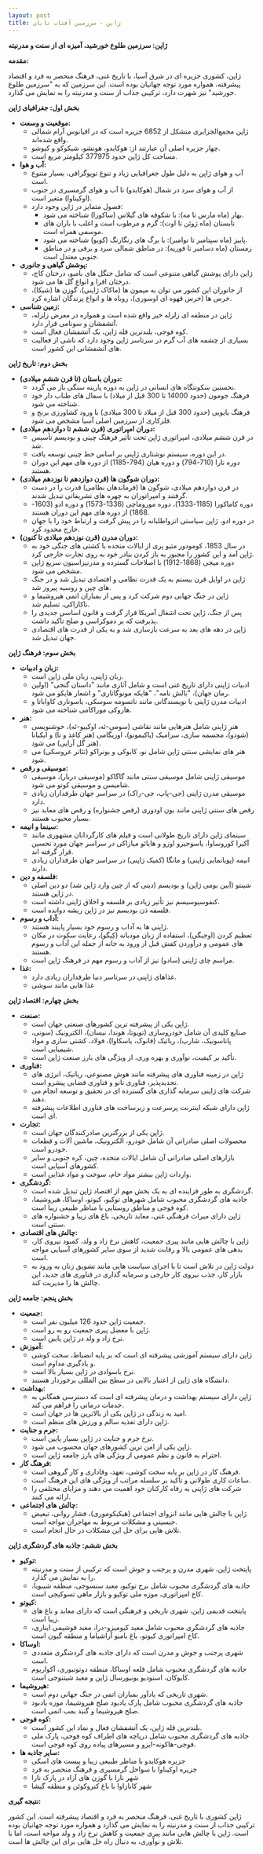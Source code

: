 ```yaml
---
layout: post
title: ژاپن - سرزمین آفتاب تابان
---
```


**ژاپن: سرزمین طلوع خورشید، آمیزه ای از سنت و مدرنیته**

**مقدمه:**

ژاپن، کشوری جزیره ای در شرق آسیا، با تاریخ غنی، فرهنگ منحصر به فرد و اقتصاد پیشرفته، همواره مورد توجه جهانیان بوده است. این سرزمین که به "سرزمین طلوع خورشید" نیز شهرت دارد، ترکیبی جذاب از سنت و مدرنیته را به نمایش می گذارد.

**بخش اول: جغرافیای ژاپن**

* **موقعیت و وسعت:**
    * ژاپن مجمع‌الجزایری متشکل از 6852 جزیره است که در اقیانوس آرام شمالی واقع شده‌اند.
    * چهار جزیره اصلی آن عبارتند از: هوکایدو، هونشو، شیکوکو و کیوشو.
    * مساحت کل ژاپن حدود 377975 کیلومتر مربع است.
* **آب و هوا:**
    * آب و هوای ژاپن به دلیل طول جغرافیایی زیاد و تنوع توپوگرافی، بسیار متنوع است.
    * از آب و هوای سرد در شمال (هوکایدو) تا آب و هوای گرمسیری در جنوب (اوکیناوا) متغیر است.
    * فصول متمایز در ژاپن وجود دارد:
        * بهار (ماه مارس تا مه): با شکوفه های گیلاس (ساکورا) شناخته می شود.
        * تابستان (ماه ژوئن تا اوت): گرم و مرطوب است و اغلب با باران های موسمی همراه است.
        * پاییز (ماه سپتامبر تا نوامبر): با برگ های رنگارنگ (کویو) شناخته می شود.
        * زمستان (ماه دسامبر تا فوریه): در مناطق شمالی سرد و برفی و در مناطق جنوبی معتدل است.
* **پوشش گیاهی و جانوری:**
    * ژاپن دارای پوشش گیاهی متنوعی است که شامل جنگل های بامبو، درختان کاج، درختان افرا و انواع گل ها می شود.
    * از جانوران این کشور می توان به میمون ها (ماکاک ژاپنی)، گوزن ها (شیکا)، خرس ها (خرس قهوه ای اوسوری)، روباه ها و انواع پرندگان اشاره کرد.
* **زمین شناسی:**
    * ژاپن در منطقه ای زلزله خیز واقع شده است و همواره در معرض زلزله، آتشفشان و سونامی قرار دارد.
    * کوه فوجی، بلندترین قله ژاپن، یک آتشفشان فعال است.
    * بسیاری از چشمه های آب گرم در سرتاسر ژاپن وجود دارد که ناشی از فعالیت های آتشفشانی این کشور است.

**بخش دوم: تاریخ ژاپن**

* **دوران باستان (تا قرن ششم میلادی):**
    * نخستین سکونتگاه های انسانی در ژاپن به دوره پارینه سنگی باز می گردد.
    * فرهنگ جومون (حدود 14000 تا 300 قبل از میلاد) با سفال های طناب دار خود شناخته می شود.
    * فرهنگ یایویی (حدود 300 قبل از میلاد تا 300 میلادی) با ورود کشاورزی برنج و فلزکاری از سرزمین اصلی آسیا مشخص می شود.
* **دوران امپراتوری (قرن ششم تا دوازدهم میلادی):**
    * در قرن ششم میلادی، امپراتوری ژاپن تحت تأثیر فرهنگ چینی و بودیسم تأسیس شد.
    * در این دوره، سیستم نوشتاری ژاپنی بر اساس خط چینی توسعه یافت.
    * دوره نارا (710-794) و دوره هیان (794-1185) از دوره های مهم این دوران هستند.
* **دوران شوگون ها (قرن دوازدهم تا نوزدهم میلادی):**
    * در قرن دوازدهم میلادی، شوگون ها (فرماندهان نظامی) قدرت را در دست گرفتند و امپراتوران به چهره های تشریفاتی تبدیل شدند.
    * دوره کاماکورا (1185-1333)، دوره موروماچی (1336-1573) و دوره ادو (1603-1868) از دوره های مهم این دوران هستند.
    * در دوره ادو، ژاپن سیاستی انزواطلبانه را در پیش گرفت و ارتباط خود را با جهان خارج محدود کرد.
* **دوران مدرن (قرن نوزدهم میلادی تا کنون):**
    * در سال 1853، کومودور متیو پری از ایالات متحده با کشتی های جنگی خود به ژاپن آمد و این کشور را مجبور به باز کردن بنادر خود به روی تجارت خارجی کرد.
    * دوره میجی (1868-1912) با اصلاحات گسترده و مدرنیزاسیون سریع ژاپن مشخص می شود.
    * ژاپن در اوایل قرن بیستم به یک قدرت نظامی و اقتصادی تبدیل شد و در جنگ های چین و روسیه پیروز شد.
    * ژاپن در جنگ جهانی دوم شرکت کرد و پس از بمباران اتمی هیروشیما و ناکازاکی، تسلیم شد.
    * پس از جنگ، ژاپن تحت اشغال آمریکا قرار گرفت و قانون اساسی جدیدی را پذیرفت که بر دموکراسی و صلح تأکید داشت.
    * ژاپن در دهه های بعد به سرعت بازسازی شد و به یکی از قدرت های اقتصادی جهان تبدیل شد.

**بخش سوم: فرهنگ ژاپن**

* **زبان و ادبیات:**
    * زبان ژاپنی، زبان ملی ژاپن است.
    * ادبیات ژاپنی دارای تاریخ غنی است و شامل آثاری مانند "داستان گنجی" (اولین رمان جهان)، "بالش نامه"، "هایکه مونوگاتاری" و اشعار هایکو می شود.
    * ادبیات مدرن ژاپنی با نویسندگانی مانند ناتسومه سوسکی، یاسوناری کاواباتا و هاروکی موراکامی شناخته می شود.
* **هنر:**
    * هنر ژاپنی شامل هنرهایی مانند نقاشی (سومی-ئه، اوکییو-ئه)، خوشنویسی (شودو)، مجسمه سازی، سرامیک (یاکیمونو)، اوریگامی (هنر کاغذ و تا) و ایکبانا (هنر گل آرایی) می شود.
    * هنر های نمایشی سنتی ژاپن شامل نو، کابوکی و بونراکو (تئاتر عروسکی) می شود.
* **موسیقی و رقص:**
    * موسیقی ژاپنی شامل موسیقی سنتی مانند گاگاکو (موسیقی دربار)، موسیقی شامیسن و موسیقی کوتو می شود.
    * موسیقی مدرن ژاپنی (جی-پاپ، جی-راک) در سراسر جهان طرفداران زیادی دارد.
    * رقص های سنتی ژاپنی مانند بون اودوری (رقص جشنواره) و رقص های معابد نیز بسیار محبوب هستند.
* **سینما و انیمه:**
    * سینمای ژاپن دارای تاریخ طولانی است و فیلم های کارگردانان مشهوری مانند آکیرا کوروساوا، یاسوجیرو اوزو و هایائو میازاکی در سراسر جهان مورد تحسین قرار گرفته اند.
    * انیمه (پویانمایی ژاپنی) و مانگا (کمیک ژاپنی) در سراسر جهان طرفداران زیادی دارند.
* **فلسفه و دین:**
    * شینتو (آیین بومی ژاپن) و بودیسم (دینی که از چین وارد ژاپن شد) دو دین اصلی در ژاپن هستند.
    * کنفوسیوسیسم نیز تأثیر زیادی بر فلسفه و اخلاق ژاپنی داشته است.
    * فلسفه ذن بودیسم نیز در ژاپن ریشه دوانده است.
* **آداب و رسوم:**
    * ژاپنی ها به آداب و رسوم خود بسیار پایبند هستند.
    * تعظیم کردن (اوجیگی)، استفاده از زبان مودبانه (کِیگو)، رعایت سکوت در مکان های عمومی و درآوردن کفش قبل از ورود به خانه از جمله این آداب و رسوم هستند.
    * مراسم چای ژاپنی (سادو) نیز از آداب و رسوم مهم در فرهنگ ژاپن است.
* **غذا:**
    * غذاهای ژاپنی در سرتاسر دنیا طرفداران زیادی دارد.
    * غذا هایی مانند سوشی

**بخش چهارم: اقتصاد ژاپن**

* **صنعت:**
    * ژاپن یکی از پیشرفته ترین کشورهای صنعتی جهان است.
    * صنایع کلیدی آن شامل خودروسازی (تویوتا، هوندا، نیسان)، الکترونیک (سونی، پاناسونیک، شارپ)، رباتیک (فانوک، یاسکاوا)، فولاد، کشتی سازی و مواد شیمیایی است.
    * تأکید بر کیفیت، نوآوری و بهره وری، از ویژگی های بارز صنعت ژاپن است.
* **فناوری:**
    * ژاپن در زمینه فناوری های پیشرفته مانند هوش مصنوعی، رباتیک، انرژی های تجدیدپذیر، فناوری نانو و فناوری فضایی پیشرو است.
    * شرکت های ژاپنی سرمایه گذاری های گسترده ای در تحقیق و توسعه انجام می دهند.
    * ژاپن دارای شبکه اینترنت پرسرعت و زیرساخت های فناوری اطلاعات پیشرفته ای است.
* **تجارت:**
    * ژاپن یکی از بزرگترین صادرکنندگان جهان است.
    * محصولات اصلی صادراتی آن شامل خودرو، الکترونیک، ماشین آلات و قطعات خودرو است.
    * بازارهای اصلی صادراتی آن شامل ایالات متحده، چین، کره جنوبی و سایر کشورهای آسیایی است.
    * واردات ژاپن بیشتر مواد خام، سوخت و مواد غذایی است.
* **گردشگری:**
    * گردشگری به طور فزاینده ای به یک بخش مهم از اقتصاد ژاپن تبدیل شده است.
    * جاذبه های گردشگری محبوب شامل شهرهای توکیو، کیوتو، اوساکا، هیروشیما، کوه فوجی و مناطق روستایی با مناظر طبیعی زیبا است.
    * ژاپن دارای میراث فرهنگی غنی، معابد تاریخی، باغ های زیبا و جشنواره های سنتی است.
* **چالش های اقتصادی:**
    * ژاپن با چالش هایی مانند پیری جمعیت، کاهش نرخ زاد و ولد، کمبود نیروی کار، بدهی های عمومی بالا و رقابت شدید از سوی سایر کشورهای آسیایی مواجه است.
    * دولت ژاپن در تلاش است تا با اجرای سیاست هایی مانند تشویق زنان به ورود به بازار کار، جذب نیروی کار خارجی و سرمایه گذاری در فناوری های جدید، این چالش ها را مدیریت کند.

**بخش پنجم: جامعه ژاپن**

* **جمعیت:**
    * جمعیت ژاپن حدود 126 میلیون نفر است.
    * ژاپن با معضل پیری جمعیت رو به رو است.
    * نرخ زاد و ولد در ژاپن پایین است.
* **آموزش:**
    * ژاپن دارای سیستم آموزشی پیشرفته ای است که بر پایه انضباط، سخت کوشی و یادگیری مداوم است.
    * نرخ باسوادی در ژاپن بسیار بالا است.
    * دانشگاه های ژاپن از اعتبار بالایی در سطح بین المللی برخوردار هستند.
* **بهداشت:**
    * ژاپن دارای سیستم بهداشت و درمان پیشرفته ای است که دسترسی همگانی به خدمات درمانی را فراهم می کند.
    * امید به زندگی در ژاپن یکی از بالاترین ها در جهان است.
    * ژاپن دارای تغذیه سالم و ورزش های منظم است.
* **جرم و جنایت:**
    * نرخ جرم و جنایت در ژاپن بسیار پایین است.
    * ژاپن یکی از امن ترین کشورهای جهان محسوب می شود.
    * احترام به قانون و نظم عمومی از ویژگی های بارز جامعه ژاپن است.
* **فرهنگ کار:**
    * فرهنگ کار در ژاپن بر پایه سخت کوشی، تعهد، وفاداری و کار گروهی است.
    * ساعات کاری طولانی و تأکید بر سلسله مراتب از ویژگی های این فرهنگ است.
    * شرکت های ژاپنی به رفاه کارکنان خود اهمیت می دهند و مزایای مختلفی را ارائه می کنند.
* **چالش های اجتماعی:**
    * ژاپن با چالش هایی مانند انزوای اجتماعی (هیکیکوموری)، فشار روانی، تبعیض جنسیتی و مشکلات مربوط به مهاجران مواجه است.
    * تلاش هایی برای حل این مشکلات در حال انجام است.

**بخش ششم: جاذبه های گردشگری ژاپن**

* **توکیو:**
    * پایتخت ژاپن، شهری مدرن و پرجنب و جوش است که ترکیبی از سنت و مدرنیته را به نمایش می گذارد.
    * جاذبه های گردشگری محبوب شامل برج توکیو، معبد سنسوجی، منطقه شیبویا، کاخ امپراتوری، موزه ملی توکیو و بازار ماهی تسوکیجی است.
* **کیوتو:**
    * پایتخت قدیمی ژاپن، شهری تاریخی و فرهنگی است که دارای معابد و باغ های زیبا است.
    * جاذبه های گردشگری محبوب شامل معبد کیومیزو-درا، معبد فوشیمی ایناری، کاخ امپراتوری کیوتو، باغ بامبو آراشیاما و منطقه گیون است.
* **اوساکا:**
    * شهری پرجنب و جوش و مدرن است که دارای جاذبه های گردشگری متعددی است.
    * جاذبه های گردشگری محبوب شامل قلعه اوساکا، منطقه دوتونبوری، آکواریوم کایوکان، استودیو یونیورسال ژاپن و معبد شیتنوجی است.
* **هیروشیما:**
    * شهری تاریخی که یادآور بمباران اتمی در جنگ جهانی دوم است.
    * جاذبه های گردشگری محبوب شامل پارک یادبود صلح هیروشیما، موزه یادبود صلح هیروشیما و گنبد بمب اتمی است.
* **کوه فوجی:**
    * بلندترین قله ژاپن، یک آتشفشان فعال و نماد این کشور است.
    * جاذبه های گردشگری محبوب شامل دریاچه های اطراف کوه فوجی، پارک ملی فوجی-هاکونه-ایزو و مسیرهای پیاده روی کوه فوجی است.
* **سایر جاذبه ها:**
    * جزیره هوکایدو با مناظر طبیعی زیبا و پیست های اسکی
    * جزیره اوکیناوا با سواحل گرمسیری و فرهنگ منحصر به فرد
    * شهر نارا با گوزن های آزاد در پارک نارا
    * شهر کانازاوا با باغ کنروکوئن و منطقه گیشا

**نتیجه گیری:**

ژاپن کشوری با تاریخ غنی، فرهنگ منحصر به فرد و اقتصاد پیشرفته است. این کشور ترکیبی جذاب از سنت و مدرنیته را به نمایش می گذارد و همواره مورد توجه جهانیان بوده است. ژاپن با چالش هایی مانند پیری جمعیت و کاهش نرخ زاد و ولد مواجه است، اما با تلاش و نوآوری، به دنبال راه حل هایی برای این چالش ها است.
